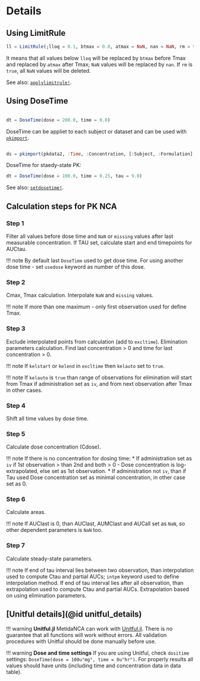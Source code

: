 # Details

## Using LimitRule

```julia
ll = LimitRule(;lloq = 0.1, btmax = 0.0, atmax = NaN, nan = NaN, rm = true)

```

It means that all values below `lloq` will be replaced by `btmax` before Tmax and replaced by `atmax` after Tmax; `NaN` values will be replaced by `nan`. If `rm` is `true`, all `NaN` values will be deleted. 


See also: [`applylimitrule!`](@ref).

## Using DoseTime

```julia

dt = DoseTime(dose = 200.0, time = 0.0)

```

DoseTime can be appliet to each subject or dataset and can be used with [`pkimport`](@ref).  


```julia

ds = pkimport(pkdata2, :Time, :Concentration, [:Subject, :Formulation]; dosetime = dt)

```

DoseTime for staedy-state PK:

```julia
dt = DoseTime(dose = 100.0, time = 0.25, tau = 9.0)
```

See also: [`setdosetime!`](@ref).


## Calculation steps for PK NCA

### Step 1

Filter all values before dose time and `NaN` or `missing` values after last measurable concentration.
If TAU set, calculate start and end timepoints for AUCtau.

!!! note
    By default last `DoseTime` used to get dose time. For using another dose time - set `usedose` keyword as number of this dose.

### Step 2

Cmax, Tmax calculation. Interpolate `NaN` and `missing` values.

!!! note
    If more than one maximum - only first observation used for define Tmax.

### Step 3

Exclude interpolated points from calculation (add to `excltime`). Elimination parameters calculation. Find last concentration > 0 and time for last concentration > 0.

!!! note
    If `kelstart` or `kelend` in `excltime` then `kelauto` set to `true`.


!!! note
    If `kelauto` is `true` than range of observations for elimination will start from Tmax if administration set as `iv`, and from next observation after Tmax in other cases.

### Step 4

Shift all time values by dose time.

### Step 5

Calculate dose concentration (Cdose).

!!! note
    If there is no concentration for dosing time:
    * If administration set as `iv` if 1st observation > than 2nd and both > 0 - Dose concentration is log-extrapolated, else set as 1st observation.
    * If administration not `iv`, than if Tau used  Dose concentration set as minimal concentration, in other case set as 0.  

### Step 6

Calculate areas.

!!! note
    If AUClast is 0, than AUClast, AUMClast and AUCall set as `NaN`, so other dependent parameters is `NaN` too.   

### Step 7

Calculate steady-state parameters.

!!! note
    If end of tau interval lies between two observation, than interpolation used to compute Ctau and partial AUCs; `intpm` keyword used to define interpolation method.
    If end of tau interval lies after all observation, than extrapolation used to compute Ctau and partial AUCs. Extrapolation based on using elimination parameters.


## [Unitful details](@id unitful_details)

!!! warning
  **Unitful.jl**
  MetidaNCA can work with [Unitful.jl](https://painterqubits.github.io/Unitful.jl/stable/).
  There is no guarantee that all functions will work without errors.
  All validation procedures with Unitful should be done manually before use.


!!! warning
  **Dose and time settings**
  If you are using Unitful, check `dositime` settings: `DoseTime(dose = 100u"mg", time = 0u"hr")`.
  For properly results all values should have units (including time and concentration data in data table).
